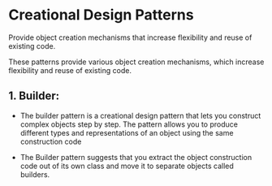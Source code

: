 # Creational Design Patterns 

Provide object creation mechanisms that increase flexibility and reuse of existing code.

These patterns provide various object creation mechanisms, which increase flexibility and reuse of existing code.

## 1. Builder: 

- The builder pattern is a creational design pattern that lets you construct complex objects step by step. The pattern allows you to produce different types and representations of an object using the same construction code

- The Builder pattern suggests that you extract the object construction code out of its own class and move it to separate objects called builders.